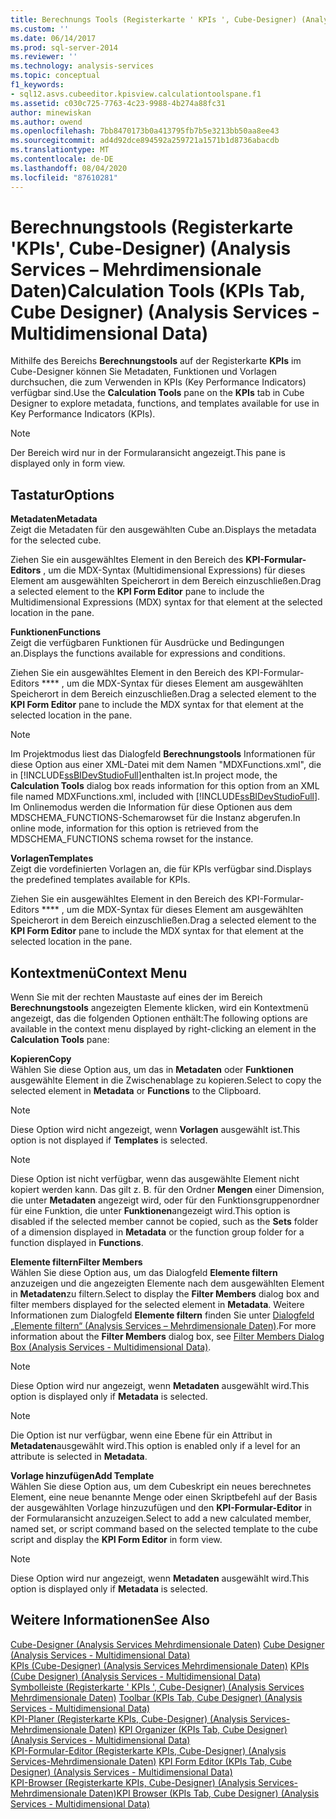 ```yaml
---
title: Berechnungs Tools (Registerkarte ' KPIs ', Cube-Designer) (Analysis Services-Mehrdimensionale Daten) | Microsoft-Dokumentation
ms.custom: ''
ms.date: 06/14/2017
ms.prod: sql-server-2014
ms.reviewer: ''
ms.technology: analysis-services
ms.topic: conceptual
f1_keywords:
- sql12.asvs.cubeeditor.kpisview.calculationtoolspane.f1
ms.assetid: c030c725-7763-4c23-9988-4b274a88fc31
author: minewiskan
ms.author: owend
ms.openlocfilehash: 7bb8470173b0a413795fb7b5e3213bb50aa8ee43
ms.sourcegitcommit: ad4d92dce894592a259721a1571b1d8736abacdb
ms.translationtype: MT
ms.contentlocale: de-DE
ms.lasthandoff: 08/04/2020
ms.locfileid: "87610281"
---
```

# <a name="calculation-tools-kpis-tab-cube-designer-analysis-services---multidimensional-data"></a><span data-ttu-id="db09d-102">Berechnungstools (Registerkarte 'KPIs', Cube-Designer) (Analysis Services – Mehrdimensionale Daten)</span><span class="sxs-lookup"><span data-stu-id="db09d-102">Calculation Tools (KPIs Tab, Cube Designer) (Analysis Services - Multidimensional Data)</span></span>
  <span data-ttu-id="db09d-103">Mithilfe des Bereichs **Berechnungstools** auf der Registerkarte **KPIs** im Cube-Designer können Sie Metadaten, Funktionen und Vorlagen durchsuchen, die zum Verwenden in KPIs (Key Performance Indicators) verfügbar sind.</span><span class="sxs-lookup"><span data-stu-id="db09d-103">Use the **Calculation Tools** pane on the **KPIs** tab in Cube Designer to explore metadata, functions, and templates available for use in Key Performance Indicators (KPIs).</span></span>  
  
> [!NOTE]  
>  <span data-ttu-id="db09d-104">Der Bereich wird nur in der Formularansicht angezeigt.</span><span class="sxs-lookup"><span data-stu-id="db09d-104">This pane is displayed only in form view.</span></span>  
  
## <a name="options"></a><span data-ttu-id="db09d-105">Tastatur</span><span class="sxs-lookup"><span data-stu-id="db09d-105">Options</span></span>  
 <span data-ttu-id="db09d-106">**Metadaten**</span><span class="sxs-lookup"><span data-stu-id="db09d-106">**Metadata**</span></span>  
 <span data-ttu-id="db09d-107">Zeigt die Metadaten für den ausgewählten Cube an.</span><span class="sxs-lookup"><span data-stu-id="db09d-107">Displays the metadata for the selected cube.</span></span>  
  
 <span data-ttu-id="db09d-108">Ziehen Sie ein ausgewähltes Element in den Bereich des **KPI-Formular-Editors** , um die MDX-Syntax (Multidimensional Expressions) für dieses Element am ausgewählten Speicherort in dem Bereich einzuschließen.</span><span class="sxs-lookup"><span data-stu-id="db09d-108">Drag a selected element to the **KPI Form Editor** pane to include the Multidimensional Expressions (MDX) syntax for that element at the selected location in the pane.</span></span>  
  
 <span data-ttu-id="db09d-109">**Funktionen**</span><span class="sxs-lookup"><span data-stu-id="db09d-109">**Functions**</span></span>  
 <span data-ttu-id="db09d-110">Zeigt die verfügbaren Funktionen für Ausdrücke und Bedingungen an.</span><span class="sxs-lookup"><span data-stu-id="db09d-110">Displays the functions available for expressions and conditions.</span></span>  
  
 <span data-ttu-id="db09d-111">Ziehen Sie ein ausgewähltes Element in den Bereich des KPI-Formular-Editors \*\*\*\* , um die MDX-Syntax für dieses Element am ausgewählten Speicherort in dem Bereich einzuschließen.</span><span class="sxs-lookup"><span data-stu-id="db09d-111">Drag a selected element to the **KPI Form Editor** pane to include the MDX syntax for that element at the selected location in the pane.</span></span>  
  
> [!NOTE]  
>  <span data-ttu-id="db09d-112">Im Projektmodus liest das Dialogfeld **Berechnungstools** Informationen für diese Option aus einer XML-Datei mit dem Namen "MDXFunctions.xml", die in [!INCLUDE[ssBIDevStudioFull](../includes/ssbidevstudiofull-md.md)]enthalten ist.</span><span class="sxs-lookup"><span data-stu-id="db09d-112">In project mode, the **Calculation Tools** dialog box reads information for this option from an XML file named MDXFunctions.xml, included with [!INCLUDE[ssBIDevStudioFull](../includes/ssbidevstudiofull-md.md)].</span></span> <span data-ttu-id="db09d-113">Im Onlinemodus werden die Information für diese Optionen aus dem MDSCHEMA_FUNCTIONS-Schemarowset für die Instanz abgerufen.</span><span class="sxs-lookup"><span data-stu-id="db09d-113">In online mode, information for this option is retrieved from the MDSCHEMA_FUNCTIONS schema rowset for the instance.</span></span>  
  
 <span data-ttu-id="db09d-114">**Vorlagen**</span><span class="sxs-lookup"><span data-stu-id="db09d-114">**Templates**</span></span>  
 <span data-ttu-id="db09d-115">Zeigt die vordefinierten Vorlagen an, die für KPIs verfügbar sind.</span><span class="sxs-lookup"><span data-stu-id="db09d-115">Displays the predefined templates available for KPIs.</span></span>  
  
 <span data-ttu-id="db09d-116">Ziehen Sie ein ausgewähltes Element in den Bereich des KPI-Formular-Editors \*\*\*\* , um die MDX-Syntax für dieses Element am ausgewählten Speicherort in dem Bereich einzuschließen.</span><span class="sxs-lookup"><span data-stu-id="db09d-116">Drag a selected element to the **KPI Form Editor** pane to include the MDX syntax for that element at the selected location in the pane.</span></span>  
  
## <a name="context-menu"></a><span data-ttu-id="db09d-117">Kontextmenü</span><span class="sxs-lookup"><span data-stu-id="db09d-117">Context Menu</span></span>  
 <span data-ttu-id="db09d-118">Wenn Sie mit der rechten Maustaste auf eines der im Bereich **Berechnungstools** angezeigten Elemente klicken, wird ein Kontextmenü angezeigt, das die folgenden Optionen enthält:</span><span class="sxs-lookup"><span data-stu-id="db09d-118">The following options are available in the context menu displayed by right-clicking an element in the **Calculation Tools** pane:</span></span>  
  
 <span data-ttu-id="db09d-119">**Kopieren**</span><span class="sxs-lookup"><span data-stu-id="db09d-119">**Copy**</span></span>  
 <span data-ttu-id="db09d-120">Wählen Sie diese Option aus, um das in **Metadaten** oder **Funktionen** ausgewählte Element in die Zwischenablage zu kopieren.</span><span class="sxs-lookup"><span data-stu-id="db09d-120">Select to copy the selected element in **Metadata** or **Functions** to the Clipboard.</span></span>  
  
> [!NOTE]  
>  <span data-ttu-id="db09d-121"> Diese Option wird nicht angezeigt, wenn **Vorlagen** ausgewählt ist.</span><span class="sxs-lookup"><span data-stu-id="db09d-121">This option is not displayed if **Templates** is selected.</span></span>  
  
> [!NOTE]  
>  <span data-ttu-id="db09d-122"> Diese Option ist nicht verfügbar, wenn das ausgewählte Element nicht kopiert werden kann. Das gilt z. B. für den Ordner **Mengen** einer Dimension, die unter **Metadaten** angezeigt wird, oder für den Funktionsgruppenordner für eine Funktion, die unter **Funktionen**angezeigt wird.</span><span class="sxs-lookup"><span data-stu-id="db09d-122">This option is disabled if the selected member cannot be copied, such as the **Sets** folder of a dimension displayed in **Metadata** or the function group folder for a function displayed in **Functions**.</span></span>  
  
 <span data-ttu-id="db09d-123">**Elemente filtern**</span><span class="sxs-lookup"><span data-stu-id="db09d-123">**Filter Members**</span></span>  
 <span data-ttu-id="db09d-124">Wählen Sie diese Option aus, um das Dialogfeld **Elemente filtern** anzuzeigen und die angezeigten Elemente nach dem ausgewählten Element in **Metadaten**zu filtern.</span><span class="sxs-lookup"><span data-stu-id="db09d-124">Select to display the **Filter Members** dialog box and filter members displayed for the selected element in **Metadata**.</span></span> <span data-ttu-id="db09d-125">Weitere Informationen zum Dialogfeld **Elemente filtern** finden Sie unter [Dialogfeld „Elemente filtern“ &#40;Analysis Services – Mehrdimensionale Daten&#41;](filter-members-dialog-box-analysis-services-multidimensional-data.md).</span><span class="sxs-lookup"><span data-stu-id="db09d-125">For more information about the **Filter Members** dialog box, see [Filter Members Dialog Box &#40;Analysis Services - Multidimensional Data&#41;](filter-members-dialog-box-analysis-services-multidimensional-data.md).</span></span>  
  
> [!NOTE]  
>  <span data-ttu-id="db09d-126"> Diese Option wird nur angezeigt, wenn **Metadaten** ausgewählt wird.</span><span class="sxs-lookup"><span data-stu-id="db09d-126">This option is displayed only if **Metadata** is selected.</span></span>  
  
> [!NOTE]  
>  <span data-ttu-id="db09d-127"> Die Option ist nur verfügbar, wenn eine Ebene für ein Attribut in **Metadaten**ausgewählt wird.</span><span class="sxs-lookup"><span data-stu-id="db09d-127">This option is enabled only if a level for an attribute is selected in **Metadata**.</span></span>  
  
 <span data-ttu-id="db09d-128">**Vorlage hinzufügen**</span><span class="sxs-lookup"><span data-stu-id="db09d-128">**Add Template**</span></span>  
 <span data-ttu-id="db09d-129">Wählen Sie diese Option aus, um dem Cubeskript ein neues berechnetes Element, eine neue benannte Menge oder einen Skriptbefehl auf der Basis der ausgewählten Vorlage hinzuzufügen und den **KPI-Formular-Editor** in der Formularansicht anzuzeigen.</span><span class="sxs-lookup"><span data-stu-id="db09d-129">Select to add a new calculated member, named set, or script command based on the selected template to the cube script and display the **KPI Form Editor** in form view.</span></span>  
  
> [!NOTE]  
>  <span data-ttu-id="db09d-130"> Diese Option wird nur angezeigt, wenn **Metadaten** ausgewählt wird.</span><span class="sxs-lookup"><span data-stu-id="db09d-130">This option is displayed only if **Metadata** is selected.</span></span>  
  
## <a name="see-also"></a><span data-ttu-id="db09d-131">Weitere Informationen</span><span class="sxs-lookup"><span data-stu-id="db09d-131">See Also</span></span>  
 <span data-ttu-id="db09d-132">[Cube-Designer &#40;Analysis Services Mehrdimensionale Daten&#41;](cube-designer-analysis-services-multidimensional-data.md) </span><span class="sxs-lookup"><span data-stu-id="db09d-132">[Cube Designer &#40;Analysis Services - Multidimensional Data&#41;](cube-designer-analysis-services-multidimensional-data.md) </span></span>  
 <span data-ttu-id="db09d-133">[KPIs &#40;Cube-Designer&#41; &#40;Analysis Services Mehrdimensionale Daten&#41;](kpis-cube-designer-analysis-services-multidimensional-data.md) </span><span class="sxs-lookup"><span data-stu-id="db09d-133">[KPIs &#40;Cube Designer&#41; &#40;Analysis Services - Multidimensional Data&#41;](kpis-cube-designer-analysis-services-multidimensional-data.md) </span></span>  
 <span data-ttu-id="db09d-134">[Symbolleiste &#40;Registerkarte ' KPIs ', Cube-Designer&#41; &#40;Analysis Services Mehrdimensionale Daten&#41;](toolbar-kpis-tab-cube-designer-analysis-services-multidimensional-data.md) </span><span class="sxs-lookup"><span data-stu-id="db09d-134">[Toolbar &#40;KPIs Tab, Cube Designer&#41; &#40;Analysis Services - Multidimensional Data&#41;](toolbar-kpis-tab-cube-designer-analysis-services-multidimensional-data.md) </span></span>  
 <span data-ttu-id="db09d-135">[KPI-Planer &#40;Registerkarte KPIs, Cube-Designer&#41; &#40;Analysis Services-Mehrdimensionale Daten&#41;](kpi-organizer-kpis-tab-cube-designer-analysis-services-multidimensional-data.md) </span><span class="sxs-lookup"><span data-stu-id="db09d-135">[KPI Organizer &#40;KPIs Tab, Cube Designer&#41; &#40;Analysis Services - Multidimensional Data&#41;](kpi-organizer-kpis-tab-cube-designer-analysis-services-multidimensional-data.md) </span></span>  
 <span data-ttu-id="db09d-136">[KPI-Formular-Editor &#40;Registerkarte KPIs, Cube-Designer&#41; &#40;Analysis Services-Mehrdimensionale Daten&#41;](kpi-form-editor-kpis-tab-cube-designer-analysis-services-multidimensional-data.md) </span><span class="sxs-lookup"><span data-stu-id="db09d-136">[KPI Form Editor &#40;KPIs Tab, Cube Designer&#41; &#40;Analysis Services - Multidimensional Data&#41;](kpi-form-editor-kpis-tab-cube-designer-analysis-services-multidimensional-data.md) </span></span>  
 [<span data-ttu-id="db09d-137">KPI-Browser &#40;Registerkarte KPIs, Cube-Designer&#41; &#40;Analysis Services-Mehrdimensionale Daten&#41;</span><span class="sxs-lookup"><span data-stu-id="db09d-137">KPI Browser &#40;KPIs Tab, Cube Designer&#41; &#40;Analysis Services - Multidimensional Data&#41;</span></span>](kpi-browser-kpis-tab-cube-designer-analysis-services-multidimensional-data.md)  
  
  
